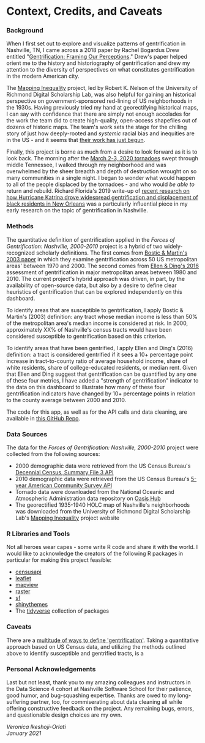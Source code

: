 # Context, Credits, and Caveats

### Background
When I first set out to explore and visualize patterns of gentrification in Nashville, TN, I came across a 2018 paper by Rachel Bogardus Drew entitled "[Gentrification: Framing Our Perceptions](https://www.enterprisecommunity.org/resources/gentrification-framing-our-perceptions-7602)." Drew's paper helped orient me to the history and historiography of gentrification and drew my attention to the diversity of perspectives on what constitutes gentrification in the modern American city.

The [Mapping Inequality](https://dsl.richmond.edu/panorama/redlining/#loc=5/39.542/-94.58) project, led by Robert K. Nelson of the University of Richmond Digital Scholarship Lab, was also helpful for gaining an historical perspective on government-sponsored red-lining of US neighborhoods in the 1930s. Having previously tried my hand at georectifying historical maps, I can say with confidence that there are simply not enough accolades for the work the team did to create high-quality, open-access shapefiles out of dozens of historic maps. The team's work sets the stage for the chilling story of just how deeply-rooted and *systemic* racial bias and inequities are in the US - and it seems that [their work has just begun](https://dsl.richmond.edu/socialvulnerability/).

Finally, this project is borne as much from a desire to look forward as it is to look back. The morning after the [March 2-3, 2020 tornadoes](https://en.wikipedia.org/wiki/Tornado_outbreak_of_March_2%E2%80%933,_2020) swept through middle Tennessee, I walked through my neighborhood and was overwhelmed by the sheer breadth and depth of destruction wrought on so many communities in a single night. I began to wonder what would happen to all of the people displaced by the tornadoes - and who would *be able to* return and rebuild. Richard Florida's 2019 write-up of [recent research on how Hurricane Katrina drove widespread gentrification and displacement of black residents in New Orleans](https://www.bloomberg.com/news/articles/2019-02-12/new-orleans-gentrification-tied-to-hurricane-katrina) was a particularly influential piece in my early research on the topic of gentrification in Nashville.

### Methods

The quantitative definition of gentrification applied in the *Forces of Gentrification: Nashville, 2000-2010* project is a hybrid of two widely-recognized scholarly definitions. The first comes from [Bostic & Martin's 2003 paper](https://journals.sagepub.com/doi/10.1080/0042098032000136147) in which they examine gentrification across 50 US metropolitan areas' between 1970 and 2000. The second comes from [Ellen & Ding's 2016](https://www.huduser.gov/portal/periodicals/cityscpe/vol18num3/guest.pdf) assessment of gentrification in major metropolitan areas between 1980 and 2010. The current project's hybrid approach was driven, in part, by the availability of open-source data, but also by a desire to define clear heuristics of gentrification that can be explored independently on this dashboard.

To identify areas that are susceptible to gentrification, I apply Bostic & Martin's (2003) definition: any tract whose median income is less than 50% of the metropolitan area's median income is considered at risk. In 2000, approximately XX% of Nashville's census tracts would have been considered susceptible to gentrification based on this criterion.

To identify areas that have been gentrified, I apply Ellen and Ding's (2016) definition: a tract is considered gentrified if it sees a 10+ percentage point increase in tract-to-county ratio of average household income, share of white residents, share of college-educated residents, or median rent. Given that Ellen and Ding suggest that gentrification can be quantified by any one of these four metrics, I have added a "strength of gentrification" indicator to the data on this dashboard to illustrate how many of these four gentrification indicators have changed by 10+ percentage points in relation to the county average between 2000 and 2010.

The code for this app, as well as for the API calls and data cleaning, are available in [this GitHub Repo](https://github.com/vai2fc/nashville_gentrification).

### Data Sources
The data for the *Forces of Gentrification: Nashville, 2000-2010* project were collected from the following sources:
* 2000 demographic data were retrieved from the US Census Bureau's [Decennial Census, Summary File 3 API](https://www.census.gov/data/datasets/2000/dec/summary-file-3.html)
* 2010 demographic data were retrieved from the US Census Bureau's [5-year American Community Survey API](https://www.census.gov/data/developers/data-sets/acs-5year/2010.html)
* Tornado data were downloaded from the National Oceanic and Atmospheric Administration data repository on [Oasis Hub](https://oasishub.co/dataset/usa-tornado-historical-tracks-noaa)
* The georectified 1935-1940 HOLC map of Nashville's neighborhoods was downloaded from the University of Richmond Digital Scholarship Lab's [Mapping Inequality](https://dsl.richmond.edu/panorama/redlining/#loc=11/36.053/-86.8&city=nashville-tn&text=downloads) project website

### R Libraries and Tools
Not all heroes wear capes - some write R code and share it with the world. I would like to acknowledge the creators of the following R packages in particular for making this project feasible:
* [censusapi](https://cran.r-project.org/web/packages/censusapi/vignettes/getting-started.html)
* [leaflet](https://rstudio.github.io/leaflet/)
* [mapview](https://r-spatial.github.io/mapview/)
* [raster](https://cran.r-project.org/web/packages/raster/index.html)
* [sf](https://cran.r-project.org/web/packages/sf/index.html)
* [shinythemes](https://rstudio.github.io/shinythemes/)
* The [tidyverse](https://www.tidyverse.org/) collection of packages

### Caveats
There are a [multitude of ways to define 'gentrification'](https://www.ncbi.nlm.nih.gov/pmc/articles/PMC7241805/). Taking a quantitative approach based on US Census data, and utilizing the methods outlined above to identify susceptible and gentrified tracts, is a 

### Personal Acknowledgements
Last but not least, thank you to my amazing colleagues and instructors in the Data Science 4 cohort at Nashville Software School for their patience, good humor, and bug-squashing expertise. Thanks are owed to my long-suffering partner, too, for commiserating about data cleaning all while offering constructive feedback on the project. Any remaining bugs, errors, and questionable design choices are my own.

*Veronica Ikeshoji-Orlati*  
*January 2021*